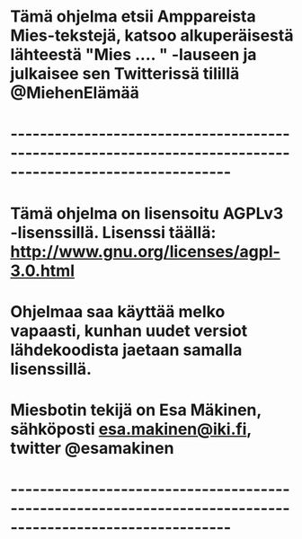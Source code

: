 ﻿# Tämä ohjelma etsii Amppareista Mies-tekstejä, katsoo alkuperäisestä lähteestä "Mies .... " -lauseen ja julkaisee sen Twitterissä tilillä @MiehenElämää

# ----------------------------------------------------------------------------------------------------------
# Tämä ohjelma on lisensoitu AGPLv3 -lisenssillä. Lisenssi täällä: http://www.gnu.org/licenses/agpl-3.0.html
# Ohjelmaa saa käyttää melko vapaasti, kunhan uudet versiot lähdekoodista jaetaan samalla lisenssillä.
# Miesbotin tekijä on Esa Mäkinen, sähköposti esa.makinen@iki.fi, twitter @esamakinen
# ----------------------------------------------------------------------------------------------------------